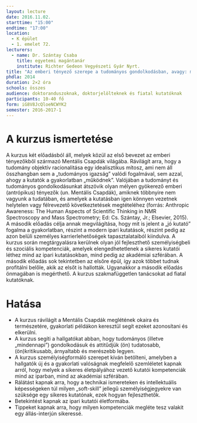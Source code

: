 ```yaml
---
layout: lecture
date: 2016.11.02.
starttime: "15:00"
endtime: "17:00"
location:
  - K épület
  - 1. emelet 72.
lecturers:
  - name: Dr. Szántay Csaba
    title: egyetemi magántanár
    institute: Richter Gedeon Vegyészeti Gyár Nyrt.
title: "Az emberi tényező szerepe a tudományos gondolkodásban, avagy: milyen a jó kutató az akadémiai szférában és az iparban? (1. rész)"
phdla: 2014
duration: 2×2 óra
schools: összes
audience: doktoranduszoknak, doktorjelölteknek és fiatal kutatóknak
participants: 10-40 fő
form: iG8V8JcQloeNCWYK2
semester: 2016-2017-1
---
```


# A kurzus ismertetése

A kurzus két előadásból áll, melyek közül az első bevezet az emberi tényezőkből származó Mentális Csapdák világába. Rávilágít arra, hogy a tudomány objektív racionalitása egy idealisztikus mítosz, ami nem áll összhangban sem a „tudományos igazság” valódi fogalmával, sem azzal, ahogy a kutatók a gyakorlatban „működnek”. Valójában a tudományt és tudományos gondolkodásunkat átszövik olyan mélyen gyökerező emberi (antrópikus) tényezők (un. Mentális Csapdák), amiknek többnyire nem vagyunk a tudatában, és amelyek a kutatásban igen könnyen vezetnek helytelen vagy félrevezető következtetések megtételéhez (forrás: Anthropic Awareness: The Human Aspects of Scientific Thinking in NMR Spectroscopy and Mass Spectrometry; Ed: Cs. Szántay, Jr.; Elsevier, 2015).
A második előadás célja annak megvilágítása, hogy mit is jelent a „jó kutató” fogalma a gyakorlatban, részint a modern ipari kutatások, részint pedig az azon belüli személyes karrierlehetőségek tapasztalataiból kiindulva. A kurzus során megtárgyalásra kerülnek olyan jól fejleszthető személyiségbeli és szociális kompetenciák, amelyek elengedhetetlenek a sikeres kutatói léthez mind az ipari kutatásokban, mind pedig az akadémiai szférában. A második előadás sok tekintetben az elsőre épül, így azok többet tudnak profitálni belőle, akik az elsőt is hallották. Ugyanakkor a második előadás önmagában is megérthető.
A kurzus szakmafüggetlen tanácsokat ad fiatal kutatóknak.

# Hatása

* A kurzus rávilágít a Mentális Csapdák meglétének okaira és természetére, gyakorlati példákon keresztül segít ezeket azonosítani és elkerülni.
* A kurzus segíti a hallgatókat abban, hogy tudományos (illetve „mindennapi”) gondolkodásuk és attitűdjük (ön) tudatosabb, (ön)kritikusabb, árnyaltabb és merészebb legyen.  
* A kurzus személyiségformáló szerepet kíván betölteni, amelyben a hallgatók új és a gyakorlati valóságnak megfelelő szemléletet kapnak arról, hogy melyek a sikeres életpályához vezető kutatói kompetenciák mind az iparban, mind az akadémiai szférában.
* Rálátást kapnak arra, hogy a technikai ismereteken és intellektuális képességeken túl milyen „soft-skill” jellegű személyiségjegyekre van szüksége egy sikeres kutatónak, ezek hogyan fejleszthetők.
* Betekintést kapnak az ipari kutatói életformába.
* Tippeket kapnak arra, hogy milyen kompetenciák megléte tesz valakit egy állás-interjún sikeressé.
